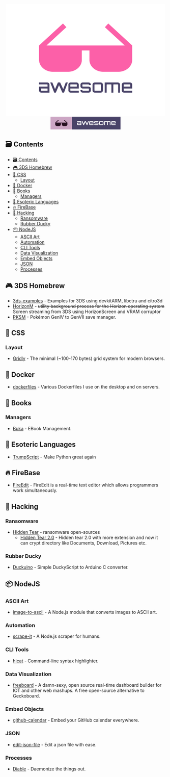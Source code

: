 <div align="center">
	<div>
		<img width="500" src=".readme/logo.png" alt="Awesome">
	</div>
	<a href="https://github.com/topics/awesome">
		<img src=".readme/badge-flat.svg" alt="Awesome">
	</a>
  <br>
</div>

## :card_file_box: Contents

- [:card_file_box: Contents](#cardfilebox-contents)
- [:video_game: 3DS Homebrew](#videogame-3ds-homebrew)
- [:lipstick: CSS](#lipstick-css)
  - [Layout](#layout)
- [:whale: Docker](#whale-docker)
- [:book: Books](#book-books)
  - [Managers](#managers)
- [:poodle: Esoteric Languages](#poodle-esoteric-languages)
- [:fire: FireBase](#fire-firebase)
- [:tophat: Hacking](#tophat-hacking)
  - [Ransomware](#ransomware)
  - [Rubber Ducky](#rubber-ducky)
- [:package: NodeJS](#package-nodejs)
  - [ASCII Art](#ascii-art)
  - [Automation](#automation)
  - [CLI Tools](#cli-tools)
  - [Data Visualization](#data-visualization)
  - [Embed Objects](#embed-objects)
  - [JSON](#json)
  - [Processes](#processes)

## :video_game: 3DS Homebrew

- [3ds-examples](https://github.com/devkitPro/3ds-examples) - Examples for 3DS using devkitARM, libctru and citro3d
- [HorizonM](https://github.com/FateForWindows/HorizonM) - ~~utility background process for the Horizon operating system~~ Screen streaming from 3DS using HorizonScreen and VRAM corruptor
- [PKSM](https://github.com/BernardoGiordano/PKSM) - Pokémon GenIV to GenVII save manager.

## :lipstick: CSS

### Layout

- [Gridly](https://github.com/IonicaBizau/gridly) - The minimal (~100-170 bytes) grid system for modern browsers.

## :whale: Docker

- [dockerfiles](https://github.com/jessfraz/dockerfiles) - Various Dockerfiles I use on the desktop and on servers.

## :book: Books

### Managers

- [Buka](https://github.com/oguzhaninan/Buka) - EBook Management.

## :poodle: Esoteric Languages

- [TrumpScript](https://github.com/samshadwell/TrumpScript) - Make Python great again

## :fire: FireBase

- [FireEdit](https://github.com/coltaemanuela/FireEdit) - FireEdit is a real-time text editor which allows programmers work simultaneously.

## :tophat: Hacking

### Ransomware

- [Hidden Tear](https://github.com/goliate/hidden-tear) - ransomware open-sources
  - [Hidden Tear 2.0](https://github.com/MarcAngio/Hidden-tear-2.0) - Hidden tear 2.0 with more extension and now it can crypt directory like Documents, Download, Pictures etc.

### Rubber Ducky

- [Duckuino](https://github.com/Nurrl/Duckuino) - Simple DuckyScript to Arduino C converter.

## :package: NodeJS

### ASCII Art

- [image-to-ascii](https://github.com/IonicaBizau/image-to-ascii) - A Node.js module that converts images to ASCII art.

### Automation

- [scrape-it](https://github.com/IonicaBizau/scrape-it) - A Node.js scraper for humans.

### CLI Tools

- [hicat](https://github.com/rstacruz/hicat) - Command-line syntax highlighter.

### Data Visualization

-  [freeboard](https://github.com/Freeboard/freeboard) -  A damn-sexy, open source real-time dashboard builder for IOT and other web mashups. A free open-source alternative to Geckoboard.

### Embed Objects

- [github-calendar](https://github.com/IonicaBizau/github-calendar) - Embed your GitHub calendar everywhere.

### JSON

- [edit-json-file](https://github.com/IonicaBizau/edit-json-file) - Edit a json file with ease.

### Processes

- [Diable](https://github.com/IonicaBizau/diable) - Daemonize the things out.